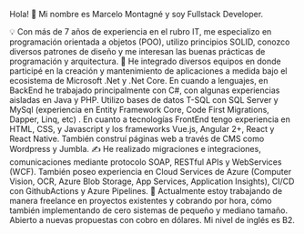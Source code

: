 Hola! 👋 Mi nombre es Marcelo Montagné y soy Fullstack Developer. 

💡 Con más de 7 años de experiencia en el rubro IT, me especializo en programación orientada a objetos (POO), utilizo principios SOLID, conozco diversos patrones de diseño y me interesan las buenas prácticas de programación y arquitectura.
🌱 He integrado diversos equipos en donde participé en la creación y mantenimiento de aplicaciones a medida bajo el ecosistema de Microsoft .Net y .Net Core. En cuando a lenguajes, en BackEnd he trabajado principalmente con C#, con algunas experiencias aisladas en Java y PHP. Utilizo bases de datos T-SQL con SQL Server y MySql (experiencia en Entity Framework Core, Code First Migrations, Dapper, Linq, etc) . En cuanto a tecnologías FrontEnd tengo experiencia en HTML, CSS, y Javascript y los frameworks Vue.js, Angular 2+, React y React Native. También construí páginas web a través de CMS como Wordpress y Jumbla.
✍️  He realizado migraciones e integraciones, comunicaciones mediante protocolo SOAP, RESTful APIs y WebServices (WCF). También poseo experiencia en Cloud Services de Azure (Computer Vision, OCR, Azure Blob Storage, App Services, Application Insights), CI/CD con GithubActions y Azure Pipelines.
💬  Actualmente estoy trabajando de manera freelance en proyectos existentes y cobrando por hora, cómo también implementando de cero sistemas de pequeño y mediano tamaño. Abierto a nuevas propuestas con cobro en dólares. Mi nivel de inglés es B2.


<!--
**mmontagne14/mmontagne14** is a ✨ _special_ ✨ repository because its `README.md` (this file) appears on your GitHub profile.

Here are some ideas to get you started:

- 
-->
